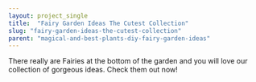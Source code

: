 ```yaml
---
layout: project_single
title:  "Fairy Garden Ideas The Cutest Collection"
slug: "fairy-garden-ideas-the-cutest-collection"
parent: "magical-and-best-plants-diy-fairy-garden-ideas"
---
```

There really are Fairies at the bottom of the garden and you will love our collection of gorgeous ideas.  Check them out now!